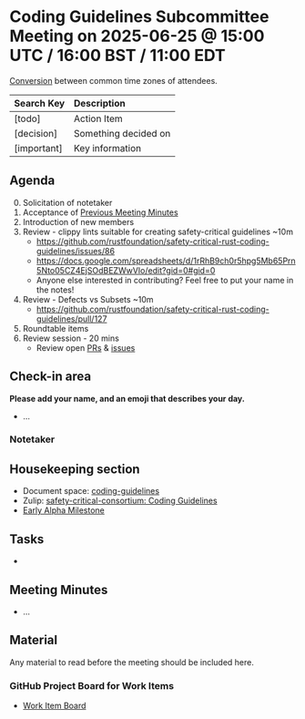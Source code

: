 # Coding Guidelines Subcommittee Meeting on 2025-06-25 @ 15:00 UTC / 16:00 BST / 11:00 EDT

[Conversion](https://www.worldtimebuddy.com/?qm=1&lid=5,14,8,12&h=5&date=2025-6-25&sln=11-12&hf=1) between common time zones of attendees.

| Search Key | Description |
| :---- | :---- |
| \[todo\] | Action Item |
| \[decision\] | Something decided on |
| \[important\] | Key information |

## Agenda

0. Solicitation of notetaker
1. Acceptance of [Previous Meeting Minutes](https://github.com/rustfoundation/safety-critical-rust-consortium/blob/main/subcommittee/coding-guidelines/meetings/2025-06-18/minutes.md)
2. Introduction of new members
3. Review - clippy lints suitable for creating safety-critical guidelines ~10m
   * https://github.com/rustfoundation/safety-critical-rust-coding-guidelines/issues/86
   * https://docs.google.com/spreadsheets/d/1rRhB9ch0r5hpg5Mb65Prn5Nto05CZ4EjSOdBEZWwVIo/edit?gid=0#gid=0
   * Anyone else interested in contributing? Feel free to put your name in the notes!
4. Review - Defects vs Subsets ~10m
   * https://github.com/rustfoundation/safety-critical-rust-coding-guidelines/pull/127
5. Roundtable items
6. Review session - 20 mins
   * Review open [PRs](https://github.com/rustfoundation/safety-critical-rust-coding-guidelines/pulls) & [issues](https://github.com/rustfoundation/safety-critical-rust-coding-guidelines/issues)

## Check-in area

**Please add your name, and an emoji that describes your day.**

* ...

### Notetaker

## Housekeeping section

* Document space: [coding-guidelines](https://github.com/rustfoundation/safety-critical-rust-consortium/tree/main/subcommittee/coding-guidelines)
* Zulip: [safety-critical-consortium: Coding Guidelines](https://rust-lang.zulipchat.com/#narrow/channel/445688-safety-critical-consortium/topic/Coding.20Guidelines)
* [Early Alpha Milestone](https://github.com/rustfoundation/safety-critical-rust-coding-guidelines/milestone/1)

## Tasks

* 

## Meeting Minutes

* ...

## Material

Any material to read before the meeting should be included here.

### GitHub Project Board for Work Items

* [Work Item Board](https://github.com/orgs/rustfoundation/projects/1)
